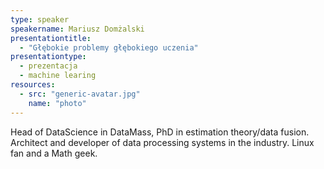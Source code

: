 ```yaml
---
type: speaker
speakername: Mariusz Domżalski
presentationtitle: 
  - "Głębokie problemy głębokiego uczenia"
presentationtype: 
  - prezentacja 
  - machine learing
resources:
  - src: "generic-avatar.jpg"
    name: "photo"
---
```


Head of DataScience in DataMass, PhD in estimation theory/data fusion. Architect and developer of data processing systems in the industry. Linux fan and a Math geek.